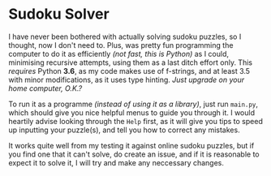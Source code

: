 # Sudoku Solver

I have never been bothered with actually solving sudoku puzzles, so I thought, now I don't need to. Plus, was pretty fun
programming the computer to do it as efficiently *(not fast, this is Python)* as I could, minimising recursive attempts,
using them as a last ditch effort only. This *requires* Python **3.6**, as my code makes use of f-strings, and at least 3.5
with minor modifications, as it uses type hinting. *Just upgrade on your home computer, O.K.?*

To run it as a programme *(instead of using it as a library)*, just run `main.py`, which should give you nice helpful menus
to guide you through it. I would heartily advise looking through the `Help` first, as it will give you tips to speed up
inputting your puzzle(s), and tell you how to correct any mistakes.

It works quite well from my testing it against online sudoku puzzles, but if you find one that it can't solve, do create an
issue, and if it is reasonable to expect it to solve it, I will try and make any neccessary changes.